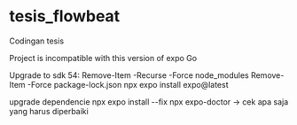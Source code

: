 # tesis_flowbeat
Codingan tesis

Project is incompatible with this version of expo Go

Upgrade to sdk 54:
Remove-Item -Recurse -Force node_modules
Remove-Item -Force package-lock.json
npx expo install expo@latest

upgrade dependencie
npx expo install --fix
npx expo-doctor -> cek apa saja yang harus diperbaiki
